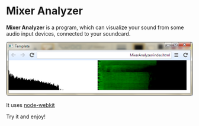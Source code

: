 # Mixer Analyzer
**Mixer Analyzer** is a program, which can visualize your sound from some audio input devices, connected to your soundcard.

![ma.png](3950512717-ma.png)

It uses [node-webkit](https://github.com/rogerwang/node-webkit)

Try it and enjoy!
